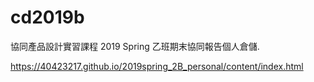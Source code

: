 # cd2019b
協同產品設計實習課程 2019 Spring 乙班期末協同報告個人倉儲.

https://40423217.github.io/2019spring_2B_personal/content/index.html